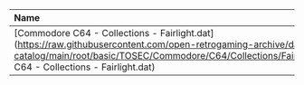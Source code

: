 |Name|Size|
|:---|---:|
|[Commodore C64 - Collections - Fairlight.dat](https://raw.githubusercontent.com/open-retrogaming-archive/dat-catalog/main/root/basic/TOSEC/Commodore/C64/Collections/Fairlight/Commodore C64 - Collections - Fairlight.dat)|133715|
